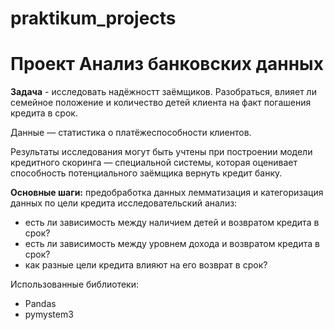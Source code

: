 # praktikum_projects

# Проект Анализ банковских данных
**Задача** - исследовать надёжностт заёмщиков. Разобраться, влияет ли семейное положение и количество детей клиента на факт погашения кредита в срок.

Данные — статистика о платёжеспособности клиентов. 

Результаты исследования могут быть учтены при построении модели кредитного скоринга — специальной системы, которая оценивает способность потенциального заёмщика вернуть кредит банку.

**Основные шаги:**
предобработка данных
лемматизация и категоризация данных по цели кредита
исследовательский анализ:
- есть ли зависимость между наличием детей и возвратом кредита в срок?
- есть ли зависимость между уровнем дохода и возвратом кредита в срок?
- как разные цели кредита влияют на его возврат в срок?

Использованные библиотеки:
- Pandas
- pymystem3
